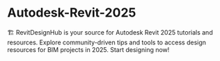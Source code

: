 # Autodesk-Revit-2025
🏗️ RevitDesignHub is your source for Autodesk Revit 2025 tutorials and resources. Explore community-driven tips and tools to access design resources for BIM projects in 2025. Start designing now!
